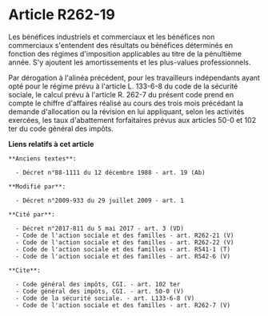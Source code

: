 # Article R262-19

Les bénéfices industriels et commerciaux et les bénéfices non commerciaux s'entendent des résultats ou bénéfices déterminés
en fonction des régimes d'imposition applicables au titre de la pénultième année. S'y ajoutent les amortissements et les
plus-values professionnels. 

Par dérogation à l'alinéa précédent, pour les travailleurs indépendants ayant opté pour le régime prévu à l'article L.
133-6-8 du code de la sécurité sociale, le calcul prévu à l'article R. 262-7 du présent code prend en compte le chiffre
d'affaires réalisé au cours des trois mois précédant la demande d'allocation ou la révision en lui appliquant, selon les
activités exercées, les taux d'abattement forfaitaires prévus aux articles 50-0 et 102 ter du code général des impôts.

**Liens relatifs à cet article**

	**Anciens textes**:

	  - Décret n°88-1111 du 12 décembre 1988 - art. 19 (Ab)

	**Modifié par**:

	  - Décret n°2009-933 du 29 juillet 2009 - art. 1

	**Cité par**:

	  - Décret n°2017-811 du 5 mai 2017 - art. 3 (VD)
	  - Code de l'action sociale et des familles - art. R262-21 (V)
	  - Code de l'action sociale et des familles - art. R262-22 (V)
	  - Code de l'action sociale et des familles - art. R541-1 (T)
	  - Code de l'action sociale et des familles - art. R542-6 (V)

	**Cite**:

	  - Code général des impôts, CGI. - art. 102 ter
	  - Code général des impôts, CGI. - art. 50-0 (V)
	  - Code de la sécurité sociale. - art. L133-6-8 (V)
	  - Code de l'action sociale et des familles - art. R262-7 (V)
